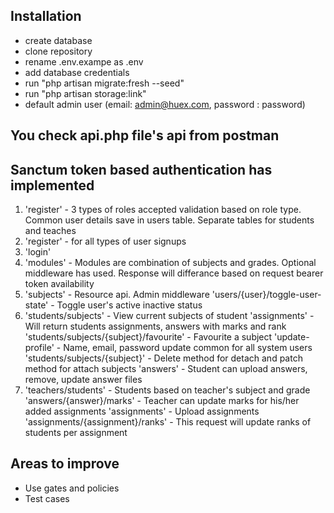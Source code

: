 ## Installation

- create database
- clone repository
- rename .env.exampe as .env
- add database credentials
- run "php artisan migrate:fresh --seed"
- run "php artisan storage:link"
- default admin user (email: admin@huex.com, password : password)

## You check api.php file's api from postman

## Sanctum token based authentication has implemented

1. 'register' - 3 types of roles accepted validation based on role type. Common user details save in users table. Separate tables for students and teaches
2. 'register' - for all types of user signups
3. 'login'
4. 'modules' - Modules are combination of subjects and grades. Optional middleware has used. Response will differance based on request bearer token availability
5. 'subjects' - Resource api. Admin middleware
   'users/{user}/toggle-user-state' - Toggle user's active inactive status
6. 'students/subjects' - View current subjects of student
   'assignments' - Will return students assignments, answers with marks and rank
   'students/subjects/{subject}/favourite' - Favourite a subject
   'update-profile' - Name, email, password update common for all system users
   'students/subjects/{subject}' - Delete method for detach and patch method for attach subjects
   'answers' - Student can upload answers, remove, update answer files
7. 'teachers/students' - Students based on teacher's subject and grade
   'answers/{answer}/marks' - Teacher can update marks for his/her added assignments
   'assignments' - Upload assignments
   'assignments/{assignment}/ranks' - This request will update ranks of students per assignment


## Areas to improve 

- Use gates and policies 
- Test cases
   
